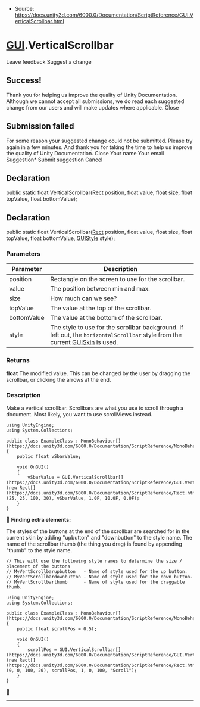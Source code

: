 * Source: https://docs.unity3d.com/6000.0/Documentation/ScriptReference/GUI.VerticalScrollbar.html

#  [GUI](https://docs.unity3d.com/6000.0/Documentation/ScriptReference/GUI.html).VerticalScrollbar
Leave feedback
Suggest a change
## Success!
Thank you for helping us improve the quality of Unity Documentation. Although we cannot accept all submissions, we do read each suggested change from our users and will make updates where applicable.
Close
## Submission failed
For some reason your suggested change could not be submitted. Please <a>try again</a> in a few minutes. And thank you for taking the time to help us improve the quality of Unity Documentation.
Close
Your name Your email Suggestion* Submit suggestion
Cancel
## Declaration
public static float VerticalScrollbar([Rect](https://docs.unity3d.com/6000.0/Documentation/ScriptReference/Rect.html) position, float value, float size, float topValue, float bottomValue); 
## Declaration
public static float VerticalScrollbar([Rect](https://docs.unity3d.com/6000.0/Documentation/ScriptReference/Rect.html) position, float value, float size, float topValue, float bottomValue, [GUIStyle](https://docs.unity3d.com/6000.0/Documentation/ScriptReference/GUIStyle.html) style); 
### Parameters
Parameter | Description  
---|---  
position | Rectangle on the screen to use for the scrollbar.  
value | The position between min and max.  
size | How much can we see?  
topValue | The value at the top of the scrollbar.  
bottomValue | The value at the bottom of the scrollbar.  
style | The style to use for the scrollbar background. If left out, the `horizontalScrollbar` style from the current [GUISkin](https://docs.unity3d.com/6000.0/Documentation/ScriptReference/GUISkin.html) is used.  
### Returns
**float** The modified value. This can be changed by the user by dragging the scrollbar, or clicking the arrows at the end. 
### Description
Make a vertical scrollbar. Scrollbars are what you use to scroll through a document. Most likely, you want to use scrollViews instead.
```
using UnityEngine;
using System.Collections;  
  
public class ExampleClass : MonoBehaviour[](https://docs.unity3d.com/6000.0/Documentation/ScriptReference/MonoBehaviour.html)
{
    public float vSbarValue;  
  
    void OnGUI()
    {
        vSbarValue = GUI.VerticalScrollbar[](https://docs.unity3d.com/6000.0/Documentation/ScriptReference/GUI.VerticalScrollbar.html)(new Rect[](https://docs.unity3d.com/6000.0/Documentation/ScriptReference/Rect.html)(25, 25, 100, 30), vSbarValue, 1.0F, 10.0F, 0.0F);
    }
}

```

**Finding extra elements:**   
  
The styles of the buttons at the end of the scrollbar are searched for in the current skin by adding "upbutton" and "downbutton" to the style name. The name of the scrollbar thumb (the thing you drag) is found by appending "thumb" to the style name.
```
// This will use the following style names to determine the size / placement of the buttons
// MyVertScrollbarupbutton   - Name of style used for the up button.
// MyVertScrollbardownbutton - Name of style used for the down button.
// MyVertScrollbarthumb      - Name of style used for the draggable thumb.  
  
using UnityEngine;
using System.Collections;  
  
public class ExampleClass : MonoBehaviour[](https://docs.unity3d.com/6000.0/Documentation/ScriptReference/MonoBehaviour.html)
{
    public float scrollPos = 0.5f;  
  
    void OnGUI()
    {
        scrollPos = GUI.VerticalScrollbar[](https://docs.unity3d.com/6000.0/Documentation/ScriptReference/GUI.VerticalScrollbar.html)(new Rect[](https://docs.unity3d.com/6000.0/Documentation/ScriptReference/Rect.html)(0, 0, 100, 20), scrollPos, 1, 0, 100, "Scroll");
    }
}

```

* * *
